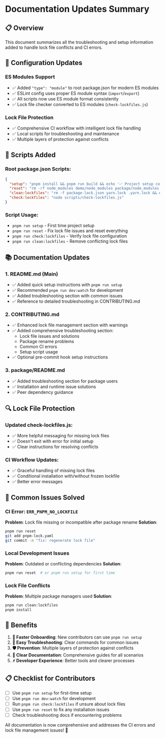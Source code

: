 # Documentation Updates Summary

## 📋 Overview

This document summarizes all the troubleshooting and setup information added to handle lock file conflicts and CI errors.

## 🔧 Configuration Updates

### ES Modules Support
- ✅ Added `"type": "module"` to root package.json for modern ES modules
- ✅ ESLint config uses proper ES module syntax (`import`/`export`)
- ✅ All scripts now use ES module format consistently
- ✅ Lock file checker converted to ES modules (`check-lockfiles.js`)

### Lock File Protection
- ✅ Comprehensive CI workflow with intelligent lock file handling
- ✅ Local scripts for troubleshooting and maintenance
- ✅ Multiple layers of protection against conflicts

## 🔧 Scripts Added

### Root package.json Scripts:
```json
{
  "setup": "pnpm install && pnpm run build && echo '✅ Project setup complete!'",
  "reset": "rm -rf node_modules demo/node_modules package/node_modules pnpm-lock.yaml && pnpm install && echo '✅ Project reset complete!'",
  "clean:lockfiles": "rm -f package-lock.json yarn.lock .yarn.lock && echo '✅ Cleaned conflicting lock files. Run: pnpm install'",
  "check:lockfiles": "node scripts/check-lockfiles.js"
}
```

### Script Usage:
- `pnpm run setup` - First time project setup
- `pnpm run reset` - Fix lock file issues and reset everything
- `pnpm run check:lockfiles` - Verify lock file configuration
- `pnpm run clean:lockfiles` - Remove conflicting lock files

## 📚 Documentation Updates

### 1. README.md (Main)
- ✅ Added quick setup instructions with `pnpm run setup`
- ✅ Recommended `pnpm run dev:watch` for development
- ✅ Added troubleshooting section with common issues
- ✅ Reference to detailed troubleshooting in CONTRIBUTING.md

### 2. CONTRIBUTING.md
- ✅ Enhanced lock file management section with warnings
- ✅ Added comprehensive troubleshooting section:
  - Lock file issues and solutions
  - Package rename problems
  - Common CI errors
  - Setup script usage
- ✅ Optional pre-commit hook setup instructions

### 3. package/README.md
- ✅ Added troubleshooting section for package users
- ✅ Installation and runtime issue solutions
- ✅ Peer dependency guidance

## 🔍 Lock File Protection

### Updated check-lockfiles.js:
- ✅ More helpful messaging for missing lock files
- ✅ Doesn't exit with error for initial setup
- ✅ Clear instructions for resolving conflicts

### CI Workflow Updates:
- ✅ Graceful handling of missing lock files
- ✅ Conditional installation with/without frozen lockfile
- ✅ Better error messages

## 🚨 Common Issues Solved

### CI Error: `ERR_PNPM_NO_LOCKFILE`
**Problem**: Lock file missing or incompatible after package rename
**Solution**: 
```bash
pnpm run reset
git add pnpm-lock.yaml
git commit -m "fix: regenerate lock file"
```

### Local Development Issues
**Problem**: Outdated or conflicting dependencies
**Solution**:
```bash
pnpm run reset  # or pnpm run setup for first time
```

### Lock File Conflicts
**Problem**: Multiple package managers used
**Solution**:
```bash
pnpm run clean:lockfiles
pnpm install
```

## 🎯 Benefits

1. **🚀 Faster Onboarding**: New contributors can use `pnpm run setup`
2. **🔧 Easy Troubleshooting**: Clear commands for common issues
3. **🛡️ Prevention**: Multiple layers of protection against conflicts
4. **📖 Clear Documentation**: Comprehensive guides for all scenarios
5. **⚡ Developer Experience**: Better tools and clearer processes

## 📋 Checklist for Contributors

- [ ] Use `pnpm run setup` for first-time setup
- [ ] Use `pnpm run dev:watch` for development
- [ ] Run `pnpm run check:lockfiles` if unsure about lock files
- [ ] Use `pnpm run reset` to fix any installation issues
- [ ] Check troubleshooting docs if encountering problems

All documentation is now comprehensive and addresses the CI errors and lock file management issues! 🎉
